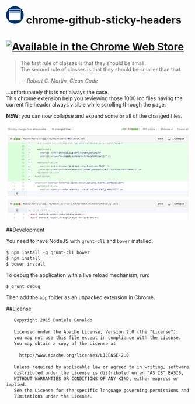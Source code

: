 ![Chrome Github Sticky Headers Logo](app/images/icon-48.png)  chrome-github-sticky-headers
========================

[![Available in the Chrome Web Store](https://developer.chrome.com/webstore/images/ChromeWebStore_Badge_v2_206x58.png)](https://chrome.google.com/webstore/detail/github-sticky-headers/gmilkdlfpkmfghknimmhhhjbagdbfnjf)
========================


> The first rule of classes is that they should be small.<br/>
> The second rule of classes is that they should be smaller than that.
>
> -- <cite>Robert C. Martin, Clean Code</cite>

...unfortunately this is not always the case.<br/>
This chrome extension help you reviewing those 1000 loc files having the current file header always visible while scrolling through the page.

**NEW**: you can now collapse and expand some or all of the changed files.

![Chrome Github Sticky Headers Screenshot](raw/screenshot_1.png)

##Development

You need to have NodeJS with `grunt-cli` and `bower` installed.

```shell
$ npm install -g grunt-cli bower
$ npm install
$ bower install
```

To debug the application with a live reload mechanism, run:

```shell
$ grunt debug
```

Then add the `app` folder as an unpacked extension in Chrome.

##License

```
   Copyright 2015 Daniele Bonaldo

   Licensed under the Apache License, Version 2.0 (the "License");
   you may not use this file except in compliance with the License.
   You may obtain a copy of the License at

     http://www.apache.org/licenses/LICENSE-2.0

   Unless required by applicable law or agreed to in writing, software
   distributed under the License is distributed on an "AS IS" BASIS,
   WITHOUT WARRANTIES OR CONDITIONS OF ANY KIND, either express or implied.
   See the License for the specific language governing permissions and
   limitations under the License.

```
